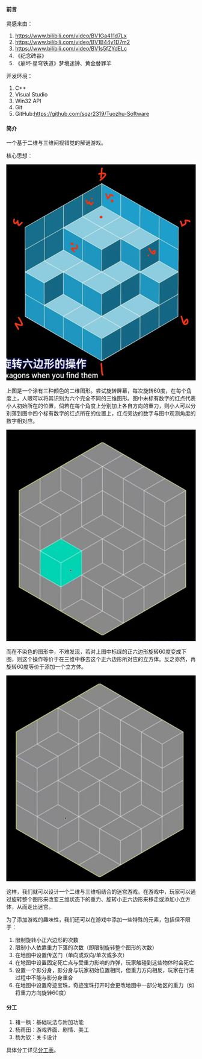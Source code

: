 #### 前言

灵感来由：
1. https://www.bilibili.com/video/BV1Ga411d7Lx
2. https://www.bilibili.com/video/BV1B44y1D7m2
3. https://www.bilibili.com/video/BV1s5fZYdELc
4. 《纪念碑谷》
5. 《崩坏·星穹铁道》梦境迷钟、黄金替罪羊

开发环境：
1. C++
2. Visual Studio
3. Win32 API
4. Git
5. GitHub:https://github.com/sqzr2319/Tuozhu-Software

#### 简介

一个基于二维与三维间视错觉的解谜游戏。

核心思想：

![](Pic1.jpg)

上图是一个涂有三种颜色的二维图形。尝试旋转屏幕，每次旋转60度，在每个角度上，人眼可以将其识别为六个完全不同的三维图形。图中未标有数字的红点代表小人初始所在的位置，倘若在每个角度上分别加上各自方向的重力，则小人可以分别落到图中四个标有数字的红点所在的位置上，红点旁边的数字与图中观测角度的数字相对应。

![](Pic2.jpg)

而在不染色的图形中，不难发现，若对上图中标绿的正六边形旋转60度变成下图，则这个操作等价于在三维中移去这个正六边形所对应的立方体。反之亦然，再旋转60度等价于添加一个立方体。

![](Pic3.jpg)

这样，我们就可以设计一个二维与三维相结合的迷宫游戏。在游戏中，玩家可以通过旋转整个图形来改变三维状态下的重力、旋转小正六边形来移走或添加小立方体，从而走出迷宫。

为了添加游戏的趣味性，我们还可以在游戏中添加一些特殊的元素，包括但不限于：
1. 限制旋转小正六边形的次数
2. 限制小人依靠重力下落的次数（即限制旋转整个图形的次数）
3. 在地图中设置传送门（单向或双向/单次或多次）
4. 在地图中设置固定死亡点与受重力影响的炸弹，玩家触碰到这些物体时会死亡
5. 设置一个影分身，影分身与玩家初始位置相同，但重力方向相反，玩家在行进过程中不能与影分身重合
6. 在地图中设置奇迹宝珠，奇迹宝珠打开时会更改地图中一部分地区的重力（如将重力方向旋转60度）

#### 分工

1. 褚一枫：基础玩法与附加功能
2. 杨雨田：游戏界面、剧情、美工
3. 杨为钦：关卡设计

具体分工详见[分工表](分工表.xlsx)。

